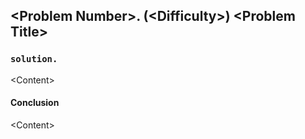 ## \<Problem Number\>. (\<Difficulty\>) \<Problem Title\>

### `solution.`

\<Content\>

#### Conclusion

\<Content\>
